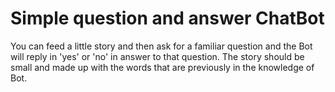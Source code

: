 # Simple question and answer ChatBot
You can feed a little story and then ask for a familiar question and the Bot will reply in 'yes' or 'no' in answer to that question.
The story should be small and made up with the words that are previously in the knowledge of Bot.

